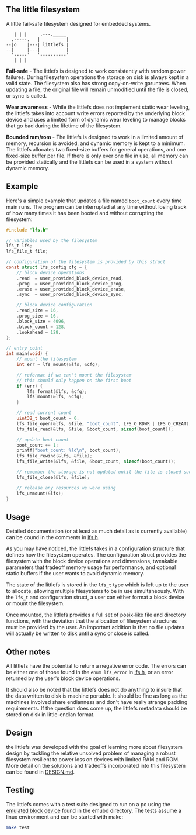 ## The little filesystem

A little fail-safe filesystem designed for embedded systems.

```
   | | |     .---._____
  .-----.   |          |
--|o    |---| littlefs |
--|     |---|          |
  '-----'   '----------'
   | | |
```

**Fail-safe** - The littlefs is designed to work consistently with random
power failures. During filesystem operations the storage on disk is always
kept in a valid state. The filesystem also has strong copy-on-write garuntees.
When updating a file, the original file will remain unmodified until the
file is closed, or sync is called.

**Wear awareness** - While the littlefs does not implement static wear
leveling, the littlefs takes into account write errors reported by the
underlying block device and uses a limited form of dynamic wear leveling
to manage blocks that go bad during the lifetime of the filesystem.

**Bounded ram/rom** - The littlefs is designed to work in a
limited amount of memory, recursion is avoided, and dynamic memory is kept
to a minimum. The littlefs allocates two fixed-size buffers for general
operations, and one fixed-size buffer per file. If there is only ever one file
in use, all memory can be provided statically and the littlefs can be used
in a system without dynamic memory.

## Example

Here's a simple example that updates a file named `boot_count` every time
main runs. The program can be interrupted at any time without losing track
of how many times it has been booted and without corrupting the filesystem:

``` c
#include "lfs.h"

// variables used by the filesystem
lfs_t lfs;
lfs_file_t file;

// configuration of the filesystem is provided by this struct
const struct lfs_config cfg = {
    // block device operations
    .read  = user_provided_block_device_read,
    .prog  = user_provided_block_device_prog,
    .erase = user_provided_block_device_erase,
    .sync  = user_provided_block_device_sync,

    // block device configuration
    .read_size = 16,
    .prog_size = 16,
    .block_size = 4096,
    .block_count = 128,
    .lookahead = 128,
};

// entry point
int main(void) {
    // mount the filesystem
    int err = lfs_mount(&lfs, &cfg);

    // reformat if we can't mount the filesystem
    // this should only happen on the first boot
    if (err) {
        lfs_format(&lfs, &cfg);
        lfs_mount(&lfs, &cfg);
    }

    // read current count
    uint32_t boot_count = 0;
    lfs_file_open(&lfs, &file, "boot_count", LFS_O_RDWR | LFS_O_CREAT);
    lfs_file_read(&lfs, &file, &boot_count, sizeof(boot_count));

    // update boot count
    boot_count += 1;
    printf("boot_count: %ld\n", boot_count);
    lfs_file_rewind(&lfs, &file);
    lfs_file_write(&lfs, &file, &boot_count, sizeof(boot_count));

    // remember the storage is not updated until the file is closed successfully
    lfs_file_close(&lfs, &file);

    // release any resources we were using
    lfs_unmount(&lfs);
}
```

## Usage

Detailed documentation (or at least as much detail as is currently available)
can be cound in the comments in [lfs.h](lfs.h).

As you may have noticed, the littlefs takes in a configuration structure that
defines how the filesystem operates. The configuration struct provides the
filesystem with the block device operations and dimensions, tweakable
parameters that tradeoff memory usage for performance, and optional
static buffers if the user wants to avoid dynamic memory.

The state of the littlefs is stored in the `lfs_t` type which is left up
to the user to allocate, allowing multiple filesystems to be in use
simultaneously. With the `lfs_t` and configuration struct, a user can either
format a block device or mount the filesystem.

Once mounted, the littlefs provides a full set of posix-like file and
directory functions, with the deviation that the allocation of filesystem
structures must be provided by the user. An important addition is that
no file updates will actually be written to disk until a sync or close
is called.

## Other notes

All littlefs have the potential to return a negative error code. The errors
can be either one of those found in the `enum lfs_error` in [lfs.h](lfs.h),
or an error returned by the user's block device operations.

It should also be noted that the littlefs does not do anything to insure
that the data written to disk is machine portable. It should be fine as
long as the machines involved share endianness and don't have really
strange padding requirements. If the question does come up, the littlefs
metadata should be stored on disk in little-endian format.

## Design

the littlefs was developed with the goal of learning more about filesystem
design by tackling the relative unsolved problem of managing a robust
filesystem resilient to power loss on devices with limited RAM and ROM.
More detail on the solutions and tradeoffs incorporated into this filesystem
can be found in [DESIGN.md](DESIGN.md).

## Testing

The littlefs comes with a test suite designed to run on a pc using the
[emulated block device](emubd/lfs_emubd.h) found in the emubd directory.
The tests assume a linux environment and can be started with make:

``` bash
make test
```
